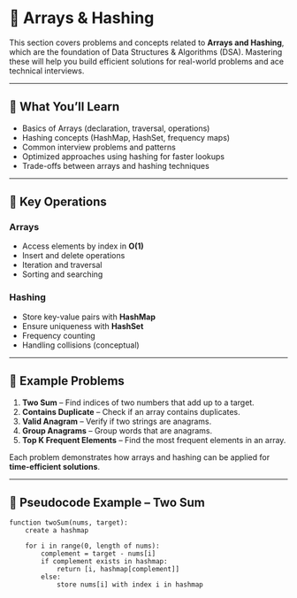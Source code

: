 # 🧮 Arrays & Hashing

This section covers problems and concepts related to **Arrays and Hashing**, which are the foundation of Data Structures & Algorithms (DSA). Mastering these will help you build efficient solutions for real-world problems and ace technical interviews.

---

## 📌 What You’ll Learn
- Basics of Arrays (declaration, traversal, operations)
- Hashing concepts (HashMap, HashSet, frequency maps)
- Common interview problems and patterns
- Optimized approaches using hashing for faster lookups
- Trade-offs between arrays and hashing techniques

---

## 🔑 Key Operations

### Arrays
- Access elements by index in **O(1)**
- Insert and delete operations
- Iteration and traversal
- Sorting and searching

### Hashing
- Store key-value pairs with **HashMap**
- Ensure uniqueness with **HashSet**
- Frequency counting
- Handling collisions (conceptual)

---

## 🚀 Example Problems

1. **Two Sum** – Find indices of two numbers that add up to a target.  
2. **Contains Duplicate** – Check if an array contains duplicates.  
3. **Valid Anagram** – Verify if two strings are anagrams.  
4. **Group Anagrams** – Group words that are anagrams.  
5. **Top K Frequent Elements** – Find the most frequent elements in an array.  

Each problem demonstrates how arrays and hashing can be applied for **time-efficient solutions**.

---

## 📝 Pseudocode Example – Two Sum

```text
function twoSum(nums, target):
    create a hashmap

    for i in range(0, length of nums):
        complement = target - nums[i]
        if complement exists in hashmap:
            return [i, hashmap[complement]]
        else:
            store nums[i] with index i in hashmap
```
